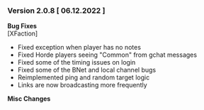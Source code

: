 ### Version 2.0.8 [ 06.12.2022 ]

**Bug Fixes**  
[XFaction] 
- Fixed exception when player has no notes
- Fixed Horde players seeing "Common" from gchat messages
- Fixed some of the timing issues on login
- Fixed some of the BNet and local channel bugs
- Reimplemented ping and random target logic
- Links are now broadcasting more frequently

**Misc Changes** 

